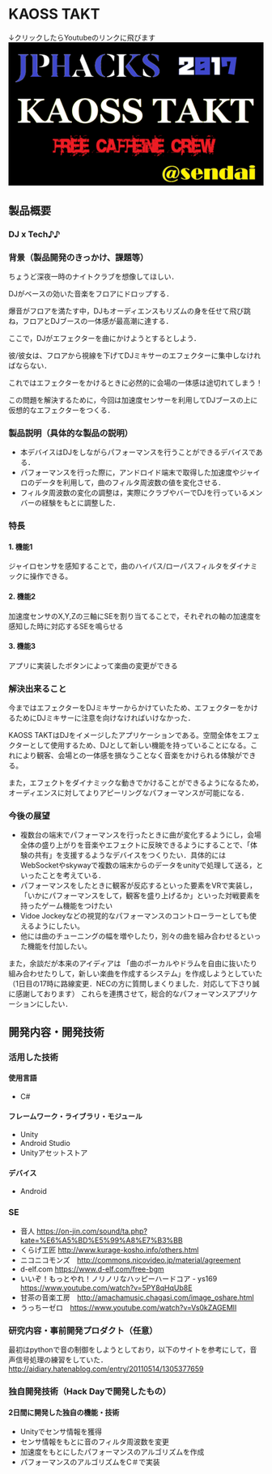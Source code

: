 # KAOSS TAKT
↓クリックしたらYoutubeのリンクに飛びます
[![KAOSS TAKT](無題.png)](https://www.youtube.com/watch?v=LMbpiY0tBYw&feature=youtu.be)


## 製品概要
### DJ x Tech♪♪

### 背景（製品開発のきっかけ、課題等）

ちょうど深夜一時のナイトクラブを想像してほしい．　　

DJがベースの効いた音楽をフロアにドロップする．　　

爆音がフロアを満たす中，DJもオーディエンスもリズムの身を任せて飛び跳ね，フロアとDJブースの一体感が最高潮に達する．　　　

ここで，DJがエフェクターを曲にかけようとするとしよう．　　

彼/彼女は、フロアから視線を下げてDJミキサーのエフェクターに集中しなければならない．　　

これではエフェクターをかけるときに必然的に会場の一体感は途切れてしまう！　　

この問題を解決するために，今回は加速度センサーを利用してDJブースの上に仮想的なエフェクターをつくる．　　


### 製品説明（具体的な製品の説明）

* 本デバイスはDJをしながらパフォーマンスを行うことができるデバイスである．
* パフォーマンスを行った際に，アンドロイド端末で取得した加速度やジャイロのデータを利用して，曲のフィルタ周波数の値を変化させる．
* フィルタ周波数の変化の調整は，実際にクラブやバーでDJを行っているメンバーの経験をもとに調整した．

### 特長

#### 1. 機能1

ジャイロセンサを感知することで，曲のハイパス/ローパスフィルタをダイナミックに操作できる。


#### 2. 機能2
加速度センサのX,Y,Zの三軸にSEを割り当てることで，それぞれの軸の加速度を感知した時に対応するSEを鳴らせる


#### 3. 機能3
アプリに実装したボタンによって楽曲の変更ができる


### 解決出来ること
今まではエフェクターをDJミキサーからかけていたため、エフェクターをかけるためにDJミキサーに注意を向けなければいけなかった．

KAOSS TAKTはDJをイメージしたアプリケーションである。空間全体をエフェクターとして使用するため、DJとして新しい機能を持っていることになる。これにより観客、会場との一体感を損なうことなく音楽をかけられる体験ができる。

また，エフェクトをダイナミックな動きでかけることができるようになるため，オーディエンスに対してよりアピーリングなパフォーマンスが可能になる．

### 今後の展望


* 複数台の端末でパフォーマンスを行ったときに曲が変化するようにし，会場全体の盛り上がりを音楽やエフェクトに反映できるようにすることで、「体験の共有」を支援するようなデバイスをつくりたい．具体的にはWebSocketやskywayで複数の端末からのデータをunityで処理して送る，といったことを考えている．
* パフォーマンスをしたときに観客が反応するといった要素をVRで実装し，「いかにパフォーマンスをして，観客を盛り上げるか」といった対戦要素を持ったゲーム機能をつけたい
* Vidoe Jockeyなどの視覚的なパフォーマンスのコントローラーとしても使えるようにしたい。
* 他には曲のチューニングの幅を増やしたり，別々の曲を組み合わせるといった機能を付加したい。


また，余談だが本来のアイディアは
「曲のポーカルやドラムを自由に抜いたり組み合わせたりして，新しい楽曲を作成するシステム」を作成しようとしていた
（1日目の17時に路線変更．NECの方に質問しまくりました．対応して下さり誠に感謝しております）
これらを連携させて，総合的なパフォーマンスアプリケーションにしたい．


## 開発内容・開発技術
### 活用した技術
#### 使用言語
* C#

#### フレームワーク・ライブラリ・モジュール
* Unity
* Android Studio
* Unityアセットストア

#### デバイス
* Android

### SE
* 音人 https://on-jin.com/sound/ta.php?kate=%E6%A5%BD%E5%99%A8%E7%B3%BB
* くらげ工匠 http://www.kurage-kosho.info/others.html
* ニコニコモンズ　http://commons.nicovideo.jp/material/agreement
* d-elf.com https://www.d-elf.com/free-bgm
* いいぞ！もっとやれ！ノリノリなハッピーハードコア - ys169　https://www.youtube.com/watch?v=5PY8qHqUb8E
* 甘茶の音楽工房　http://amachamusic.chagasi.com/image_oshare.html 
* うっちーゼロ　https://www.youtube.com/watch?v=Vs0kZAGEMlI


### 研究内容・事前開発プロダクト（任意）
最初はpythonで音の制御をしようとしており，以下のサイトを参考にして，音声信号処理の練習をしていた．
http://aidiary.hatenablog.com/entry/20110514/1305377659



### 独自開発技術（Hack Dayで開発したもの）
#### 2日間に開発した独自の機能・技術
* Unityでセンサ情報を獲得
* センサ情報をもとに音のフィルタ周波数を変更
* 加速度をもとにしたパフォーマンスのアルゴリズムを作成
* パフォーマンスのアルゴリズムをC＃で実装



